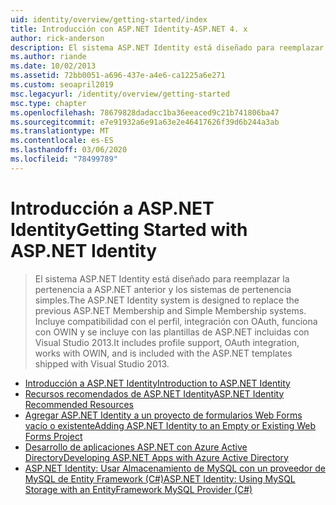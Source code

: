 ```yaml
---
uid: identity/overview/getting-started/index
title: Introducción con ASP.NET Identity-ASP.NET 4. x
author: rick-anderson
description: El sistema ASP.NET Identity está diseñado para reemplazar la pertenencia a ASP.NET anterior y los sistemas de pertenencia simples. Incluye compatibilidad con perfiles, integradores de OAuth...
ms.author: riande
ms.date: 10/02/2013
ms.assetid: 72bb0051-a696-437e-a4e6-ca1225a6e271
ms.custom: seoapril2019
msc.legacyurl: /identity/overview/getting-started
msc.type: chapter
ms.openlocfilehash: 78679828dadacc1ba36eeaced9c21b741806ba47
ms.sourcegitcommit: e7e91932a6e91a63e2e46417626f39d6b244a3ab
ms.translationtype: MT
ms.contentlocale: es-ES
ms.lasthandoff: 03/06/2020
ms.locfileid: "78499789"
---
```

# <a name="getting-started-with-aspnet-identity"></a><span data-ttu-id="b42e1-104">Introducción a ASP.NET Identity</span><span class="sxs-lookup"><span data-stu-id="b42e1-104">Getting Started with ASP.NET Identity</span></span>

> <span data-ttu-id="b42e1-105">El sistema ASP.NET Identity está diseñado para reemplazar la pertenencia a ASP.NET anterior y los sistemas de pertenencia simples.</span><span class="sxs-lookup"><span data-stu-id="b42e1-105">The ASP.NET Identity system is designed to replace the previous ASP.NET Membership and Simple Membership systems.</span></span> <span data-ttu-id="b42e1-106">Incluye compatibilidad con el perfil, integración con OAuth, funciona con OWIN y se incluye con las plantillas de ASP.NET incluidas con Visual Studio 2013.</span><span class="sxs-lookup"><span data-stu-id="b42e1-106">It includes profile support, OAuth integration, works with OWIN, and is included with the ASP.NET templates shipped with Visual Studio 2013.</span></span>

- [<span data-ttu-id="b42e1-107">Introducción a ASP.NET Identity</span><span class="sxs-lookup"><span data-stu-id="b42e1-107">Introduction to ASP.NET Identity</span></span>](introduction-to-aspnet-identity.md)
- [<span data-ttu-id="b42e1-108">Recursos recomendados de ASP.NET Identity</span><span class="sxs-lookup"><span data-stu-id="b42e1-108">ASP.NET Identity Recommended Resources</span></span>](aspnet-identity-recommended-resources.md)
- [<span data-ttu-id="b42e1-109">Agregar ASP.NET Identity a un proyecto de formularios Web Forms vacío o existente</span><span class="sxs-lookup"><span data-stu-id="b42e1-109">Adding ASP.NET Identity to an Empty or Existing Web Forms Project</span></span>](adding-aspnet-identity-to-an-empty-or-existing-web-forms-project.md)
- [<span data-ttu-id="b42e1-110">Desarrollo de aplicaciones ASP.NET con Azure Active Directory</span><span class="sxs-lookup"><span data-stu-id="b42e1-110">Developing ASP.NET Apps with Azure Active Directory</span></span>](developing-aspnet-apps-with-windows-azure-active-directory.md)
- [<span data-ttu-id="b42e1-111">ASP.NET Identity: Usar Almacenamiento de MySQL con un proveedor de MySQL de Entity Framework (C#)</span><span class="sxs-lookup"><span data-stu-id="b42e1-111">ASP.NET Identity: Using MySQL Storage with an EntityFramework MySQL Provider (C#)</span></span>](aspnet-identity-using-mysql-storage-with-an-entityframework-mysql-provider.md)
